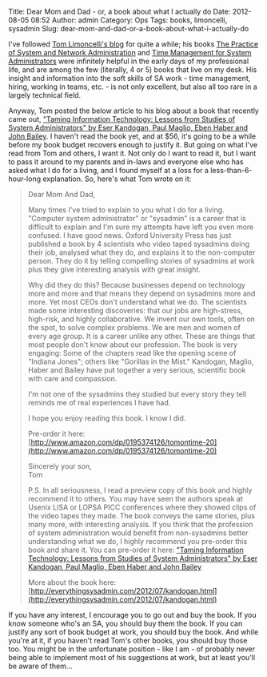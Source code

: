 Title: Dear Mom and Dad - or, a book about what I actually do
Date: 2012-08-05 08:52
Author: admin
Category: Ops
Tags: books, limoncelli, sysadmin
Slug: dear-mom-and-dad-or-a-book-about-what-i-actually-do

I've followed [Tom Limoncelli's blog](http://everythingsysadmin.com/)
for quite a while; his books [The Practice of System and Network
Administration](http://everythingsysadmin.com/aboutbook.html) and [Time
Management for System Administrators](http://www.tomontime.com/) were
infinitely helpful in the early days of my professional life, and are
among the few (literally, 4 or 5) books that live on my desk. His
insight and information into the soft skills of SA work - time
management, hiring, working in teams, etc. - is not only excellent, but
also all too rare in a largely technical field.

Anyway, Tom posted the below article to his blog about a book that
recently came out, ["Taming Information Technology: Lessons from Studies
of System Administrators" by Eser Kandogan, Paul Maglio, Eben Haber and
John Bailey](http://www.amazon.com/dp/0195374126/tomontime-20). I
haven't read the book yet, and at $56, it's going to be a while before
my book budget recovers enough to justify it. But going on what I've
read from Tom and others, I want it. Not only do I want to read it, but
I want to pass it around to my parents and in-laws and everyone else who
has asked what I do for a living, and I found myself at a loss for a
less-than-6-hour-long explanation. So, here's what Tom wrote on it:

> Dear Mom And Dad,
>
> Many times I've tried to explain to you what I do for a living.
> "Computer system administrator" or "sysadmin" is a career that is
> difficult to explain and I'm sure my attempts have left you even more
> confused. I have good news. Oxford University Press has just published
> a book by 4 scientists who video taped sysadmins doing their job,
> analysed what they do, and explains it to the non-computer person.
> They do it by telling compelling stories of sysadmins at work plus
> they give interesting analysis with great insight.
>
> Why did they do this? Because businesses depend on technology more and
> more and that means they depend on sysadmins more and more. Yet most
> CEOs don't understand what we do. The scientists made some interesting
> discoveries: that our jobs are high-stress, high-risk, and highly
> collaborative. We invent our own tools, often on the spot, to solve
> complex problems. We are men and women of every age group. It is a
> career unlike any other. These are things that most people don't know
> about our profession. The book is very engaging: Some of the chapters
> read like the opening scene of "Indiana Jones"; others like "Gorillas
> in the Mist." Kandogan, Maglio, Haber and Bailey have put together a
> very serious, scientific book with care and compassion.
>
> I'm not one of the sysadmins they studied but every story they tell
> reminds me of real experiences I have had.
>
> I hope you enjoy reading this book. I know I did.
>
> Pre-order it here:
> [http://www.amazon.com/dp/0195374126/tomontime-20](http://www.amazon.com/dp/0195374126/tomontime-20)
>
> Sincerely your son,  
>  Tom
>
> P.S. In all seriousness, I read a preview copy of this book and highly
> recommend it to others. You may have seen the authors speak at Usenix
> LISA or LOPSA PICC conferences where they showed clips of the video
> tapes they made. The book conveys the same stories, plus many more,
> with interesting analysis. If you think that the profession of system
> administration would benefit from non-sysadmins better understanding
> what we do, I highly recommend you pre-order this book and share it.
> You can pre-order it here: ["Taming Information Technology: Lessons
> from Studies of System Administrators" by Eser Kandogan, Paul Maglio,
> Eben Haber and John
> Bailey](http://www.amazon.com/dp/0195374126/tomontime-20)
>
> More about the book here:
> [http://everythingsysadmin.com/2012/07/kandogan.html](http://everythingsysadmin.com/2012/07/kandogan.html)

If you have any interest, I encourage you to go out and buy the book. If
you know someone who's an SA, you should buy them the book. If you can
justify any sort of book budget at work, you should buy the book. And
while you're at it, if you haven't read Tom's other books, you should
buy those too. You might be in the unfortunate position - like I am - of
probably never being able to implement most of his suggestions at work,
but at least you'll be aware of them...
